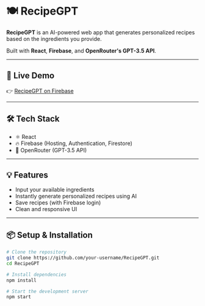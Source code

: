 # 🍽️ RecipeGPT

**RecipeGPT** is an AI-powered web app that generates personalized recipes based on the ingredients you provide.

Built with **React**, **Firebase**, and **OpenRouter's GPT-3.5 API**.

---

## 🔗 Live Demo

👉 [RecipeGPT on Firebase](https://recipegpt-27682.web.app/)

---

## 🛠️ Tech Stack

- ⚛️ React
- 🔥 Firebase (Hosting, Authentication, Firestore)
- 🧠 OpenRouter (GPT-3.5 API)

---

## 💡 Features

- Input your available ingredients
- Instantly generate personalized recipes using AI
- Save recipes (with Firebase login)
- Clean and responsive UI

---

## 📦 Setup & Installation

```bash
# Clone the repository
git clone https://github.com/your-username/RecipeGPT.git
cd RecipeGPT

# Install dependencies
npm install

# Start the development server
npm start

